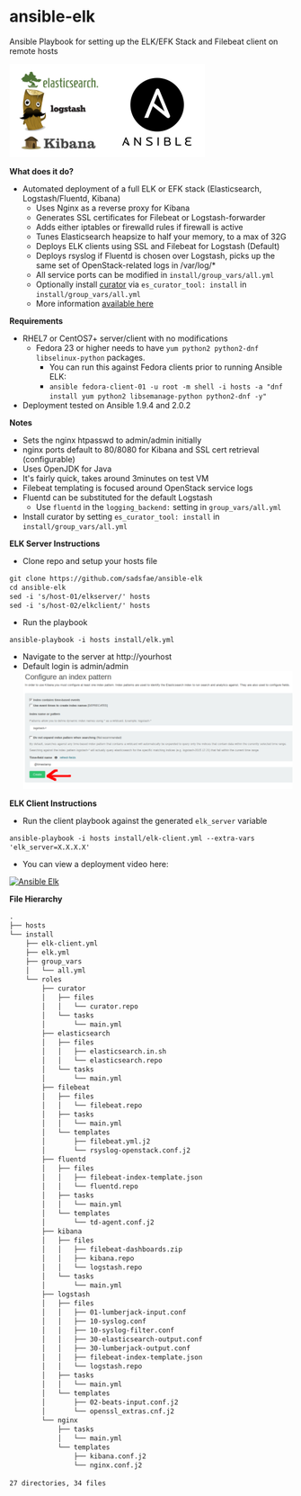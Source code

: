 ansible-elk
===========
Ansible Playbook for setting up the ELK/EFK Stack and Filebeat client on remote hosts

![ELK](/image/ansible-elk.png?raw=true)

**What does it do?**
   - Automated deployment of a full ELK or EFK stack (Elasticsearch, Logstash/Fluentd, Kibana)
     * Uses Nginx as a reverse proxy for Kibana
     * Generates SSL certificates for Filebeat or Logstash-forwarder
     * Adds either iptables or firewalld rules if firewall is active
     * Tunes Elasticsearch heapsize to half your memory, to a max of 32G
     * Deploys ELK clients using SSL and Filebeat for Logstash (Default)
     * Deploys rsyslog if Fluentd is chosen over Logstash, picks up
       the same set of OpenStack-related logs in /var/log/*
     * All service ports can be modified in ```install/group_vars/all.yml```
     * Optionally install [curator](https://www.elastic.co/guide/en/elasticsearch/client/curator/current/index.html) via ```es_curator_tool: install``` in ```install/group_vars/all.yml```
     * More information [available here](https://hobo.house/2016/04/08/automate-elk-stack-and-clients-with-ansible/)

**Requirements**
   - RHEL7 or CentOS7+ server/client with no modifications
     - Fedora 23 or higher needs to have ```yum python2 python2-dnf libselinux-python``` packages.
       * You can run this against Fedora clients prior to running Ansible ELK:
       - ```ansible fedora-client-01 -u root -m shell -i hosts -a "dnf install yum python2 libsemanage-python python2-dnf -y"```
   - Deployment tested on Ansible 1.9.4 and 2.0.2

**Notes**
   - Sets the nginx htpasswd to admin/admin initially
   - nginx ports default to 80/8080 for Kibana and SSL cert retrieval (configurable)
   - Uses OpenJDK for Java
   - It's fairly quick, takes around 3minutes on test VM
   - Filebeat templating is focused around OpenStack service logs
   - Fluentd can be substituted for the default Logstash
     - Use ```fluentd``` in the ```logging_backend:``` setting  in ```group_vars/all.yml```
   - Install curator by setting ```es_curator_tool: install``` in ```install/group_vars/all.yml```

**ELK Server Instructions**
   - Clone repo and setup your hosts file
```
git clone https://github.com/sadsfae/ansible-elk
cd ansible-elk
sed -i 's/host-01/elkserver/' hosts
sed -i 's/host-02/elkclient/' hosts
```
   - Run the playbook
```
ansible-playbook -i hosts install/elk.yml
```
   - Navigate to the server at http://yourhost
   - Default login is admin/admin
![ELK](/image/elk-index.png?raw=true "Click the green button.")

**ELK Client Instructions**
   - Run the client playbook against the generated ``elk_server`` variable
```
ansible-playbook -i hosts install/elk-client.yml --extra-vars 'elk_server=X.X.X.X'
```
   - You can view a deployment video here:


[![Ansible Elk](http://img.youtube.com/vi/6is6Ecxc2zE/0.jpg)](http://www.youtube.com/watch?v=6is6Ecxc2zE "Deploying ELK with Ansible")


**File Hierarchy**
```
.
├── hosts
└── install
    ├── elk-client.yml
    ├── elk.yml
    ├── group_vars
    │   └── all.yml
    └── roles
        ├── curator
        │   ├── files
        │   │   └── curator.repo
        │   └── tasks
        │       └── main.yml
        ├── elasticsearch
        │   ├── files
        │   │   ├── elasticsearch.in.sh
        │   │   └── elasticsearch.repo
        │   └── tasks
        │       └── main.yml
        ├── filebeat
        │   ├── files
        │   │   └── filebeat.repo
        │   ├── tasks
        │   │   └── main.yml
        │   └── templates
        │       ├── filebeat.yml.j2
        │       └── rsyslog-openstack.conf.j2
        ├── fluentd
        │   ├── files
        │   │   ├── filebeat-index-template.json
        │   │   └── fluentd.repo
        │   ├── tasks
        │   │   └── main.yml
        │   └── templates
        │       └── td-agent.conf.j2
        ├── kibana
        │   ├── files
        │   │   ├── filebeat-dashboards.zip
        │   │   ├── kibana.repo
        │   │   └── logstash.repo
        │   └── tasks
        │       └── main.yml
        ├── logstash
        │   ├── files
        │   │   ├── 01-lumberjack-input.conf
        │   │   ├── 10-syslog.conf
        │   │   ├── 10-syslog-filter.conf
        │   │   ├── 30-elasticsearch-output.conf
        │   │   ├── 30-lumberjack-output.conf
        │   │   ├── filebeat-index-template.json
        │   │   └── logstash.repo
        │   ├── tasks
        │   │   └── main.yml
        │   └── templates
        │       ├── 02-beats-input.conf.j2
        │       └── openssl_extras.cnf.j2
        └── nginx
            ├── tasks
            │   └── main.yml
            └── templates
                ├── kibana.conf.j2
                └── nginx.conf.j2

27 directories, 34 files
```
